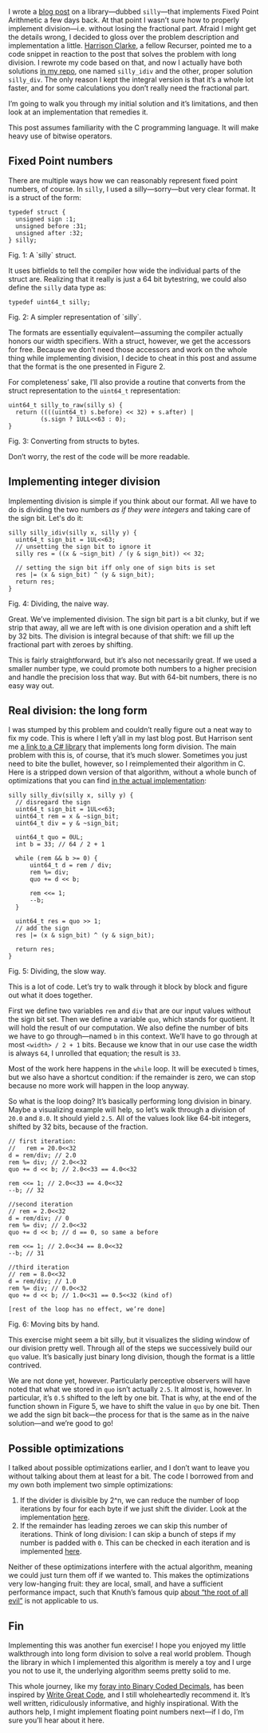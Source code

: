 I wrote a [blog post](http://blog.veitheller.de/Fixed_Point_Arithmetic.html)
on a library—dubbed `silly`—that implements Fixed Point Arithmetic a few days
back. At that point I wasn’t sure how to properly implement division—i.e.
without losing the fractional part. Afraid I might get the details wrong, I
decided to gloss over the problem description and implementation a little.
[Harrison Clarke](http://hclarke.ca/), a fellow Recurser, pointed me to a
code snippet in reaction to the post that solves the problem with long
division. I rewrote my code based on that, and now I actually have both
solutions [in my repo](https://github.com/hellerve/silly), one named
`silly_idiv` and the other, proper solution `silly_div`. The only reason I kept
the integral version is that it’s a whole lot faster, and for some calculations
you don’t really need the fractional part.

I’m going to walk you through my initial solution and it’s limitations, and
then look at an implementation that remedies it.

This post assumes familiarity with the C programming language. It will make
heavy use of bitwise operators.

## Fixed Point numbers

There are multiple ways how we can reasonably represent fixed point numbers, of
course. In `silly`, I used a silly—sorry—but very clear format. It is a struct
of the form:

```
typedef struct {
  unsigned sign :1;
  unsigned before :31;
  unsigned after :32;
} silly;
```
<div class="figure-label">Fig. 1: A `silly` struct.</div>

It uses bitfields to tell the compiler how wide the individual parts of the
struct are. Realizing that it really is just a 64 bit bytestring, we could also
define the `silly` data type as:

```
typedef uint64_t silly;
```
<div class="figure-label">Fig. 2: A simpler representation of `silly`.</div>

The formats are essentially equivalent—assuming the compiler actually honors
our width specifiers. With a struct, however, we get the accessors for free.
Because we don’t need those accessors and work on the whole thing while
implementing division, I decide to cheat in this post and assume that the
format is the one presented in Figure 2.

For completeness’ sake, I’ll also provide a routine that converts from the
struct representation to the `uint64_t` representation:

```
uint64_t silly_to_raw(silly s) {
  return ((((uint64_t) s.before) << 32) + s.after) |
         (s.sign ? 1ULL<<63 : 0);
}
```
<div class="figure-label">Fig. 3: Converting from structs to bytes.</div>

Don’t worry, the rest of the code will be more readable.

## Implementing integer division

Implementing division is simple if you think about our format. All we have to
do is dividing the two numbers *as if they were integers* and taking care of
the sign bit. Let's do it:

```
silly silly_idiv(silly x, silly y) {
  uint64_t sign_bit = 1UL<<63;
  // unsetting the sign bit to ignore it
  silly res = ((x & ~sign_bit) / (y & sign_bit)) << 32;

  // setting the sign bit iff only one of sign bits is set
  res |= (x & sign_bit) ^ (y & sign_bit);
  return res;
}
```
<div class="figure-label">Fig. 4: Dividing, the naive way.</div>

Great. We’ve implemented division. The sign bit part is a bit clunky, but if we
strip that away, all we are left with is one division operation and a shift
left by 32 bits. The division is integral because of that shift: we fill up the
fractional part with zeroes by shifting.

This is fairly straightforward, but it’s also not necessarily great. If we used
a smaller number type, we could promote both numbers to a higher precision and
handle the precision loss that way. But with 64-bit numbers, there is no easy
way out.


## Real division: the long form

I was stumped by this problem and couldn’t really figure out a neat way to fix
my code. This is where I left y’all in my last blog post. But Harrison sent me
[a link to a C# library](https://github.com/asik/FixedMath.Net) that
implements long form division. The main problem with this is, of course, that
it’s much slower. Sometimes you just need to bite the bullet, however, so I
reimplemented their algorithm in C. Here is a stripped down version of that
algorithm, without a whole bunch of optimizations that you can find [in the
actual implementation](https://github.com/hellerve/silly/blob/master/silly.c#L99):

```
silly silly_div(silly x, silly y) {
  // disregard the sign
  uint64_t sign_bit = 1UL<<63;
  uint64_t rem = x & ~sign_bit;
  uint64_t div = y & ~sign_bit;

  uint64_t quo = 0UL;
  int b = 33; // 64 / 2 + 1

  while (rem && b >= 0) {
      uint64_t d = rem / div;
      rem %= div;
      quo += d << b;

      rem <<= 1;
      --b;
  }

  uint64_t res = quo >> 1;
  // add the sign
  res |= (x & sign_bit) ^ (y & sign_bit);

  return res;
}
```
<div class="figure-label">Fig. 5: Dividing, the slow way.</div>

This is a lot of code. Let’s try to walk through it block by block and figure
out what it does together.

First we define two variables `rem` and `div` that are our input values without
the sign bit set. Then we define a variable `quo`, which stands for quotient.
It will hold the result of our computation. We also define the number of bits
we have to go through—named `b` in this context. We’ll have to go through at
most `<width> / 2 + 1` bits. Because we know that in our use case the width is
always `64`, I unrolled that equation; the result is `33`.

Most of the work here happens in the `while` loop. It will be executed `b`
times, but we also have a shortcut condition: if the remainder is zero, we can
stop because no more work will happen in the loop anyway.

So what is the loop doing? It’s basically performing long division in binary.
Maybe a visualizing example will help, so let’s walk through a division of
`20.0` and `8.0`. It should yield `2.5`. All of the values look like 64-bit
integers, shifted by 32 bits, because of the fraction.

```
// first iteration:
//   rem = 20.0<<32
d = rem/div; // 2.0
rem %= div; // 2.0<<32
quo += d << b; // 2.0<<33 == 4.0<<32

rem <<= 1; // 2.0<<33 == 4.0<<32
--b; // 32

//second iteration
// rem = 2.0<<32
d = rem/div; // 0
rem %= div; // 2.0<<32
quo += d << b; // d == 0, so same a before

rem <<= 1; // 2.0<<34 == 8.0<<32
--b; // 31

//third iteration
// rem = 8.0<<32
d = rem/div; // 1.0
rem %= div; // 0.0<<32
quo += d << b; // 1.0<<31 == 0.5<<32 (kind of)

[rest of the loop has no effect, we’re done]
```
<div class="figure-label">Fig. 6: Moving bits by hand.</div>

This exercise might seem a bit silly, but it visualizes the sliding window of
our division pretty well. Through all of the steps we successively build our
`quo` value. It’s basically just binary long division, though the format is
a little contrived.

We are not done yet, however. Particularly perceptive observers will have
noted that what we stored in `quo` isn’t actually `2.5`. It almost is, however.
In particular, it’s `0.5` shifted to the left by one bit. That is why, at the
end of the function shown in Figure 5, we have to shift the value in `quo`
by one bit. Then we add the sign bit back—the process for that is the same as
in the naive solution—and we’re good to go!

## Possible optimizations

I talked about possible optimizations earlier, and I don’t want to leave you
without talking about them at least for a bit. The code I borrowed from and my
own both implement two simple optimizations:

1. If the divider is divisible by 2^n, we can reduce the number of loop
iterations by four for each byte if we just shift the divider. Look at the
implementation [here](https://github.com/hellerve/silly/blob/master/silly.c#L108).
2. If the remainder has leading zeroes we can skip this number of iterations.
Think of long division: I can skip a bunch of steps if my number is padded
with `0`. This can be checked in each iteration and is implemented
[here](https://github.com/hellerve/silly/blob/master/silly.c#L114).

Neither of these optimizations interfere with the actual algorithm, meaning we
could just turn them off if we wanted to. This makes the optimizations very
low-hanging fruit: they are local, small, and have a sufficient performance
impact, such that Knuth’s famous quip [about “the root of all evil”](http://wiki.c2.com/?PrematureOptimization)
is not applicable to us.

## Fin

Implementing this was another fun exercise! I hope you enjoyed my little
walkthrough into long form division to solve a real world problem. Though the
library in which I implemented this algorithm is merely a toy and I urge you
not to use it, the underlying algorithm seems pretty solid to me.

This whole journey, like my [foray into Binary Coded Decimals](http://blog.veitheller.de/Binary_Coded_Decimal.html),
has been inspired by [Write Great Code](https://www.nostarch.com/greatcode.htm),
and I still wholeheartedly recommend it. It’s well written, ridiculously
informative, and highly inspirational. With the authors help, I might
implement floating point numbers next—if I do, I’m sure you’ll hear about it
here.
